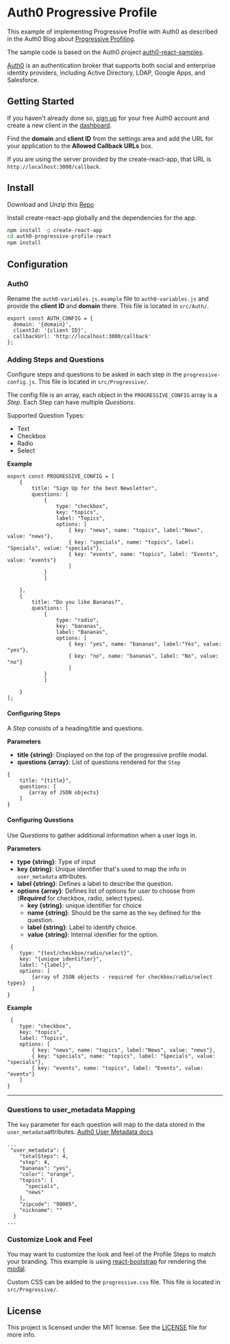 

# Auth0 Progressive Profile

This example of implementing Progressive Profile with Auth0 as described in the Auth0 Blog about [Progressive Profiling](https://auth0.com/blog/progressive-profiling).

The sample code is based on the Auth0 project [auth0-react-samples](https://github.com/auth0/auth0-react-samples).

[Auth0](https://auth0.com) is an authentication broker that supports both social and enterprise identity providers, including Active Directory, LDAP, Google Apps, and Salesforce.

## Getting Started

If you haven't already done so, [sign up](https://auth0.com) for your free Auth0 account and create a new client in the [dashboard](https://manage.auth0.com). 

Find the **domain** and **client ID** from the settings area and add the URL for your application to the **Allowed Callback URLs** box.

If you are using the server provided by the create-react-app, that URL is `http://localhost:3000/callback`.



## Install

Download and Unzip this [Repo](https://github.com/JennJin/auth0-progressive-profile-react/archive/master.zip)

Install create-react-app globally and the dependencies for the app.

```bash
npm install -g create-react-app
cd auth0-progressive-profile-react
npm install
```


## Configuration

### Auth0 

Rename the `auth0-variables.js.example` file to `auth0-variables.js` and provide the **client ID** and **domain** there. This file is located in `src/Auth/`.

```
export const AUTH_CONFIG = {
  domain: '{domain}',
  clientId: '{client ID}',
  callbackUrl: 'http://localhost:3000/callback'
};
```


### Adding Steps and Questions

Configure steps and questions to be asked in each step in the `progressive-config.js`.
This file is located in `src/Progressive/`.

The config file is an array, each object in the `PROGRESSIVE_CONFIG` array is a *Step*. Each Step can have multiple *Questions*.


Supported Question Types:

* Text
* Checkbox
* Radio
* Select



**Example**

```
export const PROGRESSIVE_CONFIG = [
    {
        title: "Sign Up for the best Newsletter",
        questions: [
            {
                type: "checkbox",
                key: "topics",
                label: "Topics",
                options: [
                    { key: "news", name: "topics", label:"News", value: "news"},
                    { key: "specials", name: "topics", label: "Specials", value: "specials"},
                    { key: "events", name: "topics", label: "Events", value: "events"}
                    ]    
            }
            ]
        
    },
    {
        title: "Do you like Bananas?",
        questions: [
            {
                type: "radio",
                key: "bananas",
                label: "Bananas",
                options: [
                    { key: "yes", name: "bananas", label:"Yes", value: "yes"},
                    { key: "no", name: "bananas", label: "No", value: "no"}
                    ]    
            }
            ]
        
    }
];
```



#### Configuring Steps


A *Step* consists of a heading/title and questions.

**Parameters**
* **title {string}**: Displayed on the top of the progressive profile modal.
* **questions {array}**: List of questions rendered for the `Step`

```
{
    title: "{title}",
    questions: [
       {array of JSON objects}
    ]
}
```


#### Configuring Questions

Use *Questions* to gather additional information when a user logs in.

**Parameters**
* **type {string}**: Type of input
* **key {string}**: Unique identifier that's used to map the info in `user_metadata` attributes.
* **label {string}**: Defines a label to describe the question.
* **options {array}**: Defines list of options for user to choose from (***Required*** for checkbox, radio, select types).
  * **key {string}**: unique identifier for choice
  * **name {string}**: Should be the same as the `key` defined for the question.
  * **label {string}**: Label to identify choice.
  * **value {string}**: Internal idenifier for the option. 
  
  
```
 {
    type: "{text/checkbox/radio/select}",
    key: "{unique identifier}",
    label: "{label}",
    options: [
        {array of JSON objects - required for checkbox/radio/select types}
        ]    
}
```


**Example**

```
 {
    type: "checkbox",
    key: "topics",
    label: "Topics",
    options: [
        { key: "news", name: "topics", label:"News", value: "news"},
        { key: "specials", name: "topics", label: "Specials", value: "specials"},
        { key: "events", name: "topics", label: "Events", value: "events"}  
    ]    
}
```


***


### Questions to user_metadata Mapping

The `key` parameter for each question will map to the data stored in the `user_metadata`attributes. [Auth0 User Metadata docs](https://auth0.com/docs/metadata)  
  

```
...
 "user_metadata": {
    "totalSteps": 4,
    "step": 4,
    "bananas": "yes",
    "color": "orange",
    "topics": [
      "specials",
      "news"
    ],
    "zipcode": "98005",
    "nickname": ""
  }
...
```


### Customize Look and Feel

You may want to customize the look and feel of the Profile Steps to match your branding.
This example is using [react-bootstrap](https://react-bootstrap.github.io/) for rendering the [modal](https://react-bootstrap.github.io/components/modal/).

Custom CSS can be added to the `progressive.css` file. This file is located in `src/Progressive/`.




## License

This project is licensed under the MIT license. See the [LICENSE](LICENSE) file for more info.
